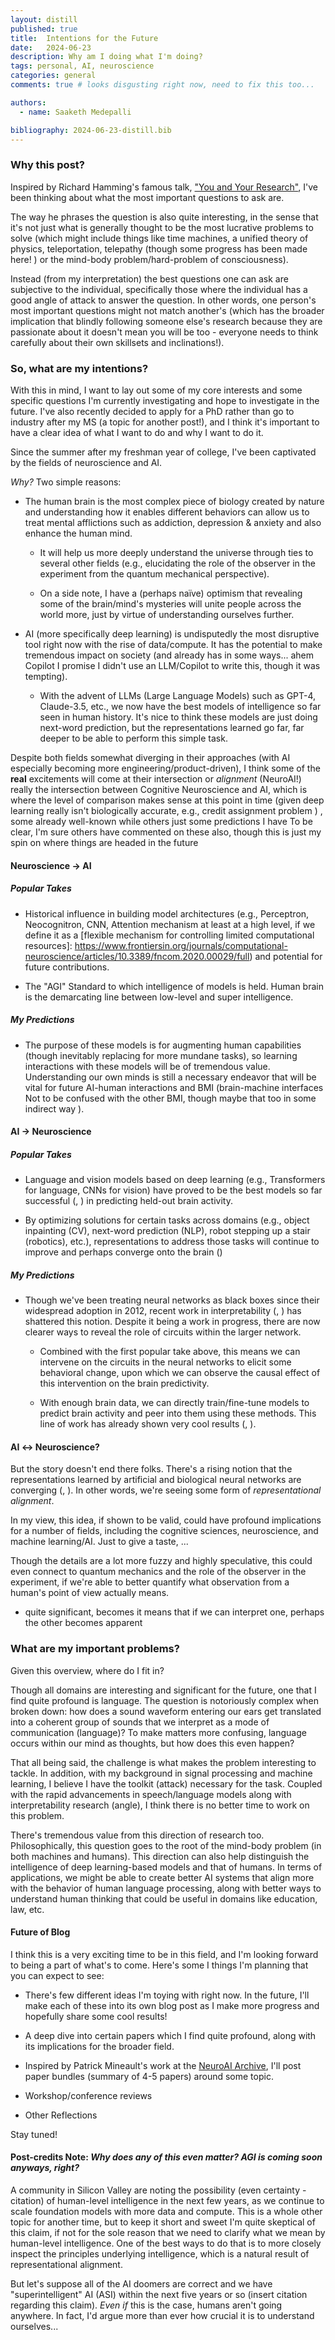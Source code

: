 ```yaml
---
layout: distill
published: true
title:  Intentions for the Future
date:   2024-06-23
description: Why am I doing what I'm doing?
tags: personal, AI, neuroscience
categories: general
comments: true # looks disgusting right now, need to fix this too...

authors:
  - name: Saaketh Medepalli

bibliography: 2024-06-23-distill.bib
---
```


### Why this post?

Inspired by Richard Hamming's famous talk, ["You and Your Research"](http://www.cs.virginia.edu/~robins/YouAndYourResearch.html), I've been thinking about what the most important questions to ask are.

The way he phrases the question is also quite interesting, in the sense that it's not just what is generally thought to be the most lucrative problems to solve (which might include things like time machines, a unified theory of physics, teleportation, telepathy (though some progress has been made here! <d-cite key="tang2022semantic"></d-cite>) or the mind-body problem/hard-problem of consciousness).

Instead (from my interpretation) the best questions one can ask are subjective to the individual, specifically those where the individual has a good angle of attack to answer the question. In other words, one person's most important questions might not match another's (which has the broader implication that blindly following someone else's research because they are passionate about it doesn't mean you will be too - everyone needs to think carefully about their own skillsets and inclinations!).

### So, what are my intentions?

With this in mind, I want to lay out some of my core interests and some specific questions I'm currently investigating and hope to investigate in the future. I've also recently decided to apply for a PhD rather than go to industry after my MS (a topic for another post!), and I think it's important to have a clear idea of what I want to do and why I want to do it.

Since the summer after my freshman year of college, I've been captivated by the fields of neuroscience and AI.

*Why?* Two simple reasons:

* The human brain is the most complex piece of biology created by nature and understanding how it enables different behaviors can allow us to treat mental afflictions such as addiction, depression & anxiety and also enhance the human mind.

  * It will help us more deeply understand the universe through ties to several other fields (e.g., elucidating the role of the observer in the experiment from the quantum mechanical perspective).

  * On a side note, I have a (perhaps naïve) optimism that revealing some of the brain/mind's mysteries will unite people across the world more, just by virtue of understanding ourselves further.

* AI (more specifically deep learning) is undisputedly the most disruptive tool right now with the rise of data/compute. It has the potential to make tremendous impact on society (and already has in some ways... ahem Copilot <d-footnote> I promise I didn't use an LLM/Copilot to write this, though it was tempting</d-footnote>).

  * With the advent of LLMs (Large Language Models) such as GPT-4, Claude-3.5, etc., we now have the best models of intelligence so far seen in human history. It's nice to think these models are just doing next-word prediction, but the representations learned go far, far deeper to be able to perform this simple task.

Despite both fields somewhat diverging in their approaches (with AI especially becoming more engineering/product-driven), I think some of the **real** excitements will come at their intersection or *alignment* (NeuroAI!)<d-footnote> really the intersection between Cognitive Neuroscience and AI, which is where the level of comparison makes sense at this point in time (given deep learning really isn't biologically accurate, e.g., credit assignment problem <d-cite key="tang2022semantic"></d-cite>) </d-footnote>, some already well-known while others just some predictions I have <d-footnote> To be clear, I'm sure others have commented on these also, though this is just my spin on where things are headed in the future </d-footnote>

#### Neuroscience $\rightarrow$ AI

##### *Popular Takes*

* Historical influence in building model architectures (e.g., Perceptron, Neocognitron, CNN, Attention mechanism <d-footnote>at least at a high level, if we define it as a [flexible mechanism for controlling limited computational resources]: https://www.frontiersin.org/journals/computational-neuroscience/articles/10.3389/fncom.2020.00029/full</d-footnote>) and potential for future contributions.

* The "AGI" Standard to which intelligence of models is held. Human brain is the demarcating line between low-level and super intelligence.

##### *My Predictions*

* The purpose of these models is for augmenting human capabilities (though inevitably replacing for more mundane tasks), so learning interactions with these models will be of tremendous value. Understanding our own minds is still a necessary endeavor that will be vital for future AI-human interactions and BMI (brain-machine interfaces <d-footnote> Not to be confused with the other BMI, though maybe that too in some indirect way </d-footnote>).

#### AI $\rightarrow$ Neuroscience

##### *Popular Takes*

* Language and vision models based on deep learning (e.g., Transformers for language, CNNs for vision) have proved to be the best models so far successful (<d-cite key="antonello2024scalinglawslanguageencoding"></d-cite>, <d-cite key="margalit2024unifying"></d-cite>) in predicting held-out brain activity.

* By optimizing solutions for certain tasks across domains (e.g., object inpainting (CV), next-word prediction (NLP), robot stepping up a stair (robotics), etc.), representations to address those tasks will continue to improve and perhaps converge onto the brain (<d-cite key="hermann2023human"></d-cite>)

##### *My Predictions*

* Though we've been treating neural networks as black boxes since their widespread adoption in 2012, recent work in interpretability (<d-cite key="templeton2024scaling"></d-cite>, <d-cite key="marks2024sparse"></d-cite>) has shattered this notion. Despite it being a work in progress, there are now clearer ways to reveal the role of circuits within the larger network.

  * Combined with the first popular take above, this means we can intervene on the circuits in the neural networks to elicit some behavioral change, upon which we can observe the causal effect of this intervention on the brain predictivity.

  * With enough brain data, we can directly train/fine-tune models to predict brain activity and peer into them using these methods. This line of work has already shown very cool results (<d-cite key="khosla2022high"></d-cite>, <d-cite key="luo2023braindiffusionvisualexploration"></d-cite>).


#### AI $\leftrightarrow$ Neuroscience?

But the story doesn't end there folks. There's a rising notion that the representations learned by artificial and biological neural networks are converging (<d-cite key="huh2024platonicrepresentationhypothesis"></d-cite>, <d-cite key="khosla2024privileged"></d-cite>). In other words, we're seeing some form of *representational alignment*.

In my view, this idea, if shown to be valid, could have profound implications for a number of fields, including the cognitive sciences, neuroscience, and machine learning/AI. Just to give a taste, ...

Though the details are a lot more fuzzy and highly speculative, this could even connect to quantum mechanics and the role of the observer in the experiment, if we're able to better quantify what observation from a human's point of view actually means. 

 * quite significant, becomes it means that if we can interpret one, perhaps the other becomes apparent


### What are my important problems?

Given this overview, where do I fit in?

Though all domains are interesting and significant for the future, one that I find quite profound is language. The question is notoriously complex when broken down: how does a sound waveform entering our ears get translated into a coherent group of sounds that we interpret as a mode of communication (language)? To make matters more confusing, language occurs within our mind as thoughts, but how does this even happen?

That all being said, the challenge is what makes the problem interesting to tackle. In addition, with my background in signal processing and machine learning, I believe I have the toolkit (attack) necessary for the task. Coupled with the rapid advancements in speech/language models along with interpretability research (angle), I think there is no better time to work on this problem.

There's tremendous value from this direction of research too. Philosophically, this question goes to the root of the mind-body problem (in both machines and humans). This direction can also help distinguish the intelligence of deep learning-based models and that of humans. In terms of applications, we might be able to create better AI systems that align more with the behavior of human language processing, along with better ways to understand human thinking that could be useful in domains like education, law, etc.

#### Future of Blog

I think this is a very exciting time to be in this field, and I'm looking forward to being a part of what's to come. Here's some I things I'm planning that you can expect to see:

* There's few different ideas I'm toying with right now. In the future, I'll make each of these into its own blog post as I make more progress and hopefully share some cool results!

* A deep dive into certain papers which I find quite profound, along with its implications for the broader field.

* Inspired by Patrick Mineault's work at the [NeuroAI Archive](https://www.neuroai.science/archive), I'll post paper bundles (summary of 4-5 papers) around some topic.

* Workshop/conference reviews

* Other Reflections

<!-- 1. Brain rhythms seem to play a crucial role in chunking the sounds we hear into language. Can we elucidate this mechanism using speech/language models (building on top of the notion that when the task to be solved is the same, the representations/mechanisms begin aligning across artificial and natural systems)?

2. There's been a lot of recent buzz about the resurgence of recurrent models like RWKV and Mamba. Though it remains to be seen whether they can beat Transformers in practice, can these recurrent models beat the neural predictivity of attention-based models? What does this tell us about the language comprehension abilities of humans?

3. Mechanistic interpretability has been making waves in recent years for striving to peer inside the black box of deep neural networks. It's still a work in progress, but results involving the ability to steer LLMs to behave in different ways (link to Anthropic paper) along with the identification of circuits that have a causal role in specific behaviors (insert Bau citation) are too convincing to ignore. By tweaking LMs in a systematic way, can we use encoding models methods to elucidate the causal mechanisms behind language processing in the brain/mind? -->

Stay tuned!


#### Post-credits Note: *Why does any of this even matter? AGI is coming soon anyways, right?*

A community in Silicon Valley are noting the possibility (even certainty -citation) of human-level intelligence in the next few years, as we continue to scale foundation models with more data and compute. This is a whole other topic for another time, but to keep it short and sweet I'm quite skeptical of this claim, if not for the sole reason that we need to clarify what we mean by human-level intelligence. One of the best ways to do that is to more closely inspect the principles underlying intelligence, which is a natural result of representational alignment.

But let's suppose all of the AI doomers are correct and we have "superintelligent" AI (ASI) within the next five years or so (insert citation regarding this claim). *Even if* this is the case, humans aren't going anywhere. In fact, I'd argue more than ever how crucial it is to understand ourselves...  
